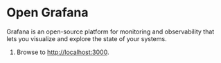 # Open Grafana

Grafana is an open-source platform for monitoring and observability that lets you visualize and explore the state of your systems.

1. Browse to [http://localhost:3000]({{TRAFFIC_HOST1_3000}}).
